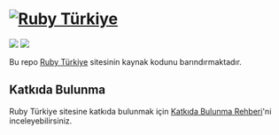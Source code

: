 # [![Ruby Türkiye](./public/ruby_turkiye.png)][website]

![](https://github.com/rubytr/ruby-tr/workflows/Test/badge.svg)
![](https://github.com/rubytr/ruby-tr/workflows/Deployment/badge.svg)

Bu repo [Ruby Türkiye][website] sitesinin kaynak kodunu barındırmaktadır.

## Katkıda Bulunma

Ruby Türkiye sitesine katkıda bulunmak için [Katkıda Bulunma Rehberi][contributing]'ni inceleyebilirsiniz.

[contributing]: https://github.com/rubytr/ruby-tr/blob/main/CONTRIBUTING.md
[website]:      https://rubyturkiye.org/
